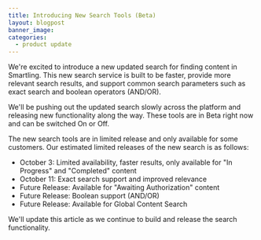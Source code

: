 ```yaml
---
title: Introducing New Search Tools (Beta)
layout: blogpost
banner_image: 
categories:
  - product update
---
```


We're excited to introduce a new updated search for finding content in Smartling.  This new search service is built to be faster, provide more relevant search results, and support common search parameters such as exact search and boolean operators (AND/OR).

We'll be pushing out the updated search slowly across the platform and releasing new functionality along the way.  These tools are in Beta right now and can be switched On or Off.

The new search tools are in limited release and only available for some customers.  Our estimated limited releases of the new search is as follows:

* October 3:  Limited availability, faster results, only available for "In Progress" and "Completed" content  
* October 11:  Exact search support and improved relevance  
* Future Release:  Available for "Awaiting Authorization" content  
* Future Release:  Boolean support (AND/OR)  
* Future Release:  Available for Global Content Search  

We'll update this article as we continue to build and release the search functionality.